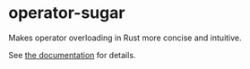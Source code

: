 # operator-sugar
Makes operator overloading in Rust more concise and intuitive.

See [the documentation](https://docs.rs/operator-sugar) for details.
